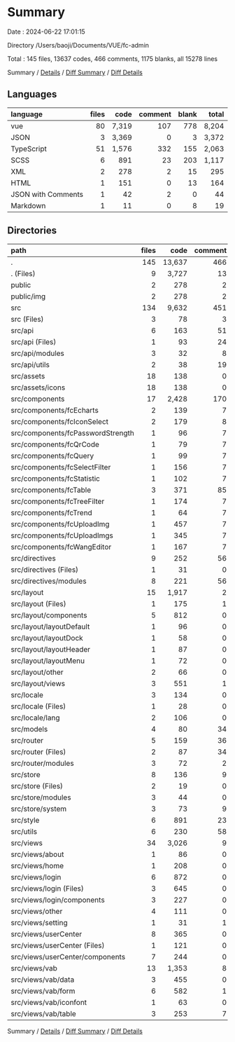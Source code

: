 # Summary

Date : 2024-06-22 17:01:15

Directory /Users/baoji/Documents/VUE/fc-admin

Total : 145 files,  13637 codes, 466 comments, 1175 blanks, all 15278 lines

Summary / [Details](details.md) / [Diff Summary](diff.md) / [Diff Details](diff-details.md)

## Languages
| language | files | code | comment | blank | total |
| :--- | ---: | ---: | ---: | ---: | ---: |
| vue | 80 | 7,319 | 107 | 778 | 8,204 |
| JSON | 3 | 3,369 | 0 | 3 | 3,372 |
| TypeScript | 51 | 1,576 | 332 | 155 | 2,063 |
| SCSS | 6 | 891 | 23 | 203 | 1,117 |
| XML | 2 | 278 | 2 | 15 | 295 |
| HTML | 1 | 151 | 0 | 13 | 164 |
| JSON with Comments | 1 | 42 | 2 | 0 | 44 |
| Markdown | 1 | 11 | 0 | 8 | 19 |

## Directories
| path | files | code | comment | blank | total |
| :--- | ---: | ---: | ---: | ---: | ---: |
| . | 145 | 13,637 | 466 | 1,175 | 15,278 |
| . (Files) | 9 | 3,727 | 13 | 30 | 3,770 |
| public | 2 | 278 | 2 | 15 | 295 |
| public/img | 2 | 278 | 2 | 15 | 295 |
| src | 134 | 9,632 | 451 | 1,130 | 11,213 |
| src (Files) | 3 | 78 | 3 | 11 | 92 |
| src/api | 6 | 163 | 51 | 28 | 242 |
| src/api (Files) | 1 | 93 | 24 | 11 | 128 |
| src/api/modules | 3 | 32 | 8 | 9 | 49 |
| src/api/utils | 2 | 38 | 19 | 8 | 65 |
| src/assets | 18 | 138 | 0 | 3 | 141 |
| src/assets/icons | 18 | 138 | 0 | 3 | 141 |
| src/components | 17 | 2,428 | 170 | 305 | 2,903 |
| src/components/fcEcharts | 2 | 139 | 7 | 20 | 166 |
| src/components/fcIconSelect | 2 | 179 | 8 | 31 | 218 |
| src/components/fcPasswordStrength | 1 | 96 | 7 | 19 | 122 |
| src/components/fcQrCode | 1 | 79 | 7 | 9 | 95 |
| src/components/fcQuery | 1 | 99 | 7 | 13 | 119 |
| src/components/fcSelectFilter | 1 | 156 | 7 | 21 | 184 |
| src/components/fcStatistic | 1 | 102 | 7 | 13 | 122 |
| src/components/fcTable | 3 | 371 | 85 | 42 | 498 |
| src/components/fcTreeFilter | 1 | 174 | 7 | 25 | 206 |
| src/components/fcTrend | 1 | 64 | 7 | 12 | 83 |
| src/components/fcUploadImg | 1 | 457 | 7 | 44 | 508 |
| src/components/fcUploadImgs | 1 | 345 | 7 | 36 | 388 |
| src/components/fcWangEditor | 1 | 167 | 7 | 20 | 194 |
| src/directives | 9 | 252 | 56 | 30 | 338 |
| src/directives (Files) | 1 | 31 | 0 | 4 | 35 |
| src/directives/modules | 8 | 221 | 56 | 26 | 303 |
| src/layout | 15 | 1,917 | 2 | 214 | 2,133 |
| src/layout (Files) | 1 | 175 | 1 | 19 | 195 |
| src/layout/components | 5 | 812 | 0 | 94 | 906 |
| src/layout/layoutDefault | 1 | 96 | 0 | 7 | 103 |
| src/layout/layoutDock | 1 | 58 | 0 | 4 | 62 |
| src/layout/layoutHeader | 1 | 87 | 0 | 5 | 92 |
| src/layout/layoutMenu | 1 | 72 | 0 | 4 | 76 |
| src/layout/other | 2 | 66 | 0 | 12 | 78 |
| src/layout/views | 3 | 551 | 1 | 69 | 621 |
| src/locale | 3 | 134 | 0 | 5 | 139 |
| src/locale (Files) | 1 | 28 | 0 | 3 | 31 |
| src/locale/lang | 2 | 106 | 0 | 2 | 108 |
| src/models | 4 | 80 | 34 | 9 | 123 |
| src/router | 5 | 159 | 36 | 20 | 215 |
| src/router (Files) | 2 | 87 | 34 | 17 | 138 |
| src/router/modules | 3 | 72 | 2 | 3 | 77 |
| src/store | 8 | 136 | 9 | 12 | 157 |
| src/store (Files) | 2 | 19 | 0 | 2 | 21 |
| src/store/modules | 3 | 44 | 0 | 5 | 49 |
| src/store/system | 3 | 73 | 9 | 5 | 87 |
| src/style | 6 | 891 | 23 | 203 | 1,117 |
| src/utils | 6 | 230 | 58 | 14 | 302 |
| src/views | 34 | 3,026 | 9 | 276 | 3,311 |
| src/views/about | 1 | 86 | 0 | 4 | 90 |
| src/views/home | 1 | 208 | 0 | 18 | 226 |
| src/views/login | 6 | 872 | 0 | 98 | 970 |
| src/views/login (Files) | 3 | 645 | 0 | 73 | 718 |
| src/views/login/components | 3 | 227 | 0 | 25 | 252 |
| src/views/other | 4 | 111 | 0 | 21 | 132 |
| src/views/setting | 1 | 31 | 1 | 3 | 35 |
| src/views/userCenter | 8 | 365 | 0 | 29 | 394 |
| src/views/userCenter (Files) | 1 | 121 | 0 | 8 | 129 |
| src/views/userCenter/components | 7 | 244 | 0 | 21 | 265 |
| src/views/vab | 13 | 1,353 | 8 | 103 | 1,464 |
| src/views/vab/data | 3 | 455 | 0 | 14 | 469 |
| src/views/vab/form | 6 | 582 | 1 | 54 | 637 |
| src/views/vab/iconfont | 1 | 63 | 0 | 10 | 73 |
| src/views/vab/table | 3 | 253 | 7 | 25 | 285 |

Summary / [Details](details.md) / [Diff Summary](diff.md) / [Diff Details](diff-details.md)